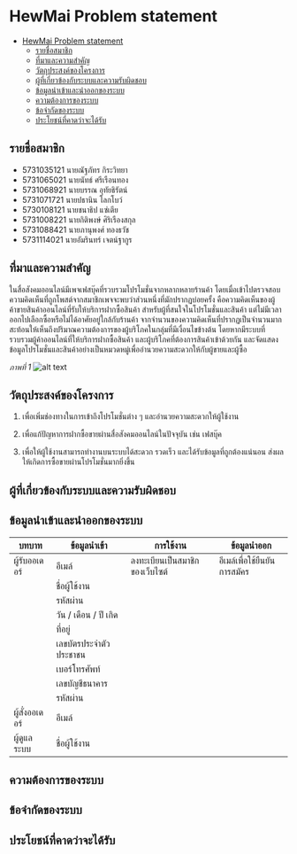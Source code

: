 # HewMai Problem statement

<!-- TOC -->

- [HewMai Problem statement](#hewmai-problem-statement)
    - [รายชื่อสมาชิก](#รายชื่อสมาชิก)
    - [ที่มาและความสำคัญ](#ที่มาและความสำคัญ)
    - [วัตถุประสงค์ของโครงการ](#วัตถุประสงค์ของโครงการ)
    - [ผู้ที่เกี่ยวข้องกับระบบและความรับผิดชอบ](#ผู้ที่เกี่ยวข้องกับระบบและความรับผิดชอบ)
    - [ข้อมูลนำเข้าและนำออกของระบบ](#ข้อมูลนำเข้าและนำออกของระบบ)
    - [ความต้องการของระบบ](#ความต้องการของระบบ)
    - [ข้อจำกัดของระบบ](#ข้อจำกัดของระบบ)
    - [ประโยชน์ที่คาดว่าจะได้รับ](#ประโยชน์ที่คาดว่าจะได้รับ)

<!-- /TOC -->

## รายชื่อสมาชิก

* 5731035121 นายณัฐภัทร กิระวิทยา
* 5731065021 นายนัทธ์ ศรีเรือนทอง
* 5731068921 นายบรรณ อุทัยธิรัตน์
* 5731071721 นายปธานิน โลกโบว์
* 5730108121 นายชนาธิป แซ่เตีย
* 5731008221 นายกิติพงษ์ ศิริเรืองสกุล
* 5731088421 นายภานุพงศ์ ทองธวัช
* 5731114021 นายอัมรินทร์ เจตน์ฐากูร

## ที่มาและความสำคัญ

ในสื่อสังคมออนไลน์มีเพจเฟสบุ๊คที่รวบรวมโปรโมชั่นจากหลากหลายร้านค้า โดยเมื่อเข้าไปตรวจสอบความคิดเห็นที่ถูกโพสต์จากสมาชิกเพจจะพบว่าส่วนหนึ่งที่มักปรากฏบ่อยครั้ง คือความคิดเห็นของผู้ค้าขายสินค้าออนไลน์ที่รับให้บริการฝากซื้อสินค้า สำหรับผู้ที่สนใจในโปรโมชั่นและสินค้า แต่ไม่มีเวลาออกไปเลือกซื้อหรือไม่ได้อาศัยอยู่ใกล้กับร้านค้า จากจำนวนของความคิดเห็นที่ปรากฏเป็นจำนวนมาก สะท้อนให้เห็นถึงปริมาณความต้องการของผู้บริโภคในกลุ่มที่มีเงื่อนไขข้างต้น โดยหากมีระบบที่รวบรวมผู้ค้าออนไลน์ที่ให้บริการฝากซื้อสินค้า และผู้บริโภคที่ต้องการสินค้าเข้าด้วยกัน และจัดแสดงข้อมูลโปรโมชั่นและสินค้าอย่างเป็นหมวดหมู่เพื่ออำนวยความสะดวกให้กับผู้ขายและผู้ซื้อ

*ภาพที่ 1*
![alt text](https://github.com/we-inc/mms-bunnoi/raw/master/image1.png "ภาพที่ 1")

## วัตถุประสงค์ของโครงการ

1. เพื่อเพิ่มช่องทางในการเข้าถึงโปรโมชั่นต่าง ๆ และอำนวยความสะดวกให้ผู้ใช้งาน

2. เพื่อแก้ปัญหาการฝากซื้อขายผ่านสื่อสังคมออนไลน์ในปัจจุบัน เช่น เฟสบุ๊ค

3. เพื่อให้ผู้ใช้งานสามารถทำงานบนระบบได้สะดวก รวดเร็ว และได้รับข้อมูลที่ถูกต้องแน่นอน ส่งผลให้เกิดการซื้อขายผ่านโปรโมชั่นมากยิ่งขึ้น

## ผู้ที่เกี่ยวข้องกับระบบและความรับผิดชอบ


## ข้อมูลนำเข้าและนำออกของระบบ

| บทบาท       | ข้อมูลนำเข้า     | การใช้งาน  | ข้อมูลนำออก  |
| ------------- |-------------| -----| -----|
| ผู้รับออเดอร์     | อีเมล์                 | ลงทะเบียนเป็นสมาชิกของเว็บไซต์ | อีเมล์เพื่อใช้ยืนยันการสมัคร |
|               | ชื่อผู้ใช้งาน            |            |     |
|               | รหัสผ่าน              |            |     |
|               | วัน / เดือน / ปี เกิด   |           |           |
|               | ที่อยู่                 |           |           |
|               | เลขบัตรประจำตัวประชาชน |           |           |
|               | เบอร์โทรศัพท์          |           |           |
|               | เลขบัญชีธนาคาร        |           |           |
|               | รหัสผ่าน              |           |           |
| ผู้สั่งออเดอร์     | อีเมล์                |           |           |
| ผู้ดูแลระบบ      | ชื่อผู้ใช้งาน           |            |            |

## ความต้องการของระบบ

## ข้อจำกัดของระบบ

## ประโยชน์ที่คาดว่าจะได้รับ

